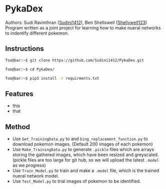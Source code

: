 # PykaDex
Authors: Sudi Ravinthran ([Sudini1412](https://github.com/Sudini1412))\, Ben Shellswell ([Shellywell123](https://github.com/Shellywell123))\
Program written as a joint project for learning how to make nueral networks to indentify different pokemon.

## Instructions
```bash
foo@bar:~$ git clone https://github.com/Sudini1412/PykaDex.git
```
```bash
foo@bar:~$ cd PykaDex/ 
```
```bash
foo@bar:~$ pip3 install -r requirments.txt
```

## Features
 - this
 - that

## Method
 - Use `Get_TrainingData.py` to and `bing_replacement_function.py` to download pokemon images. (Default 200 images of each pokemon)
 - Use `Make_TrainingData.py` to generate `.pickle` files which are arrays storing the gathered images, which have been resized and greyscaled. (pickle files are too large for git hub, so we will upload the latest `.model` as we progress)
 - Use `Train_Model.py` to train and make a `.model` file, which is the trained nueral network model.
 - Use `Test_Model.py` to trial images of pokemon to be identified.